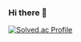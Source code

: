 ### Hi there 👋
[![Solved.ac Profile](http://mazassumnida.wtf/api/v2/generate_badge?boj=ljw0261)](https://solved.ac/ljw0261/)
<!--
**2bell1/2bell1** is a ✨ _special_ ✨ repository because its `README.md` (this file) appears on your GitHub profile.

Here are some ideas to get you started:

- 🔭 I’m currently working on ...
- 🌱 I’m currently learning ...
- 👯 I’m looking to collaborate on ...
- 🤔 I’m looking for help with ...
- 💬 Ask me about ...
- 📫 How to reach me: ...
- 😄 Pronouns: ...
- ⚡ Fun fact: ...
-->
